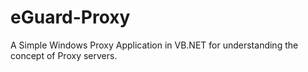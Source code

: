 eGuard-Proxy
============

A Simple Windows Proxy Application in VB.NET for understanding the concept of Proxy servers.